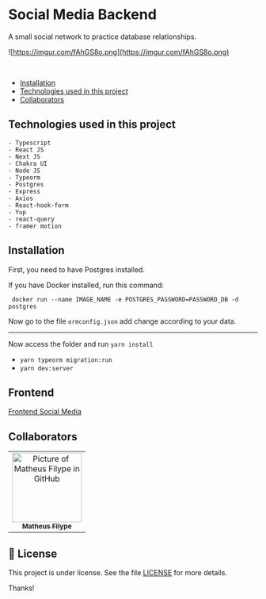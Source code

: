 # Social Media Backend

A small social network to practice database relationships.


![https://imgur.com/fAhGS8o.png](https://imgur.com/fAhGS8o.png)

<br/>

- [Installation](#installation)
- [Technologies used in this project](#technologies-used-in-this-project)
- [Collaborators](#collaborators)

## Technologies used in this project

    - Typescript
    - React JS
    - Next JS
    - Chakra UI
    - Node JS
    - Typeorm
    - Postgres
    - Express
    - Axios
    - React-hook-form
    - Yup
    - react-query
    - framer motion

## Installation

First, you need to have Postgres installed.

If you have Docker installed, run this command:

```
 docker run --name IMAGE_NAME -e POSTGRES_PASSWORD=PASSWORD_DB -d postgres
```

Now go to the file `ormconfig.json` add change according to your data.

---

Now access the folder and run 
`yarn install`
- `yarn typeorm migration:run`
- `yarn dev:server`

## Frontend
[Frontend Social Media]([https://github.com/Santosl2/social-media-backend](https://github.com/Santosl2/social-media-frontend)) 


## Collaborators

<table>
  <tr>
    <td align="center">
      <a href="#">
        <img src="https://avatars.githubusercontent.com/u/67132916?v=4" width="140px;" alt="Picture of Matheus Filype in GitHub"/><br>
        <sub>
          <b>Matheus Filype</b>
        </sub>
      </a>
    </td>
  </tr>
</table>

## 📝 License

This project is under license. See the file [LICENSE](LICENSE.md) for more details.

Thanks!
